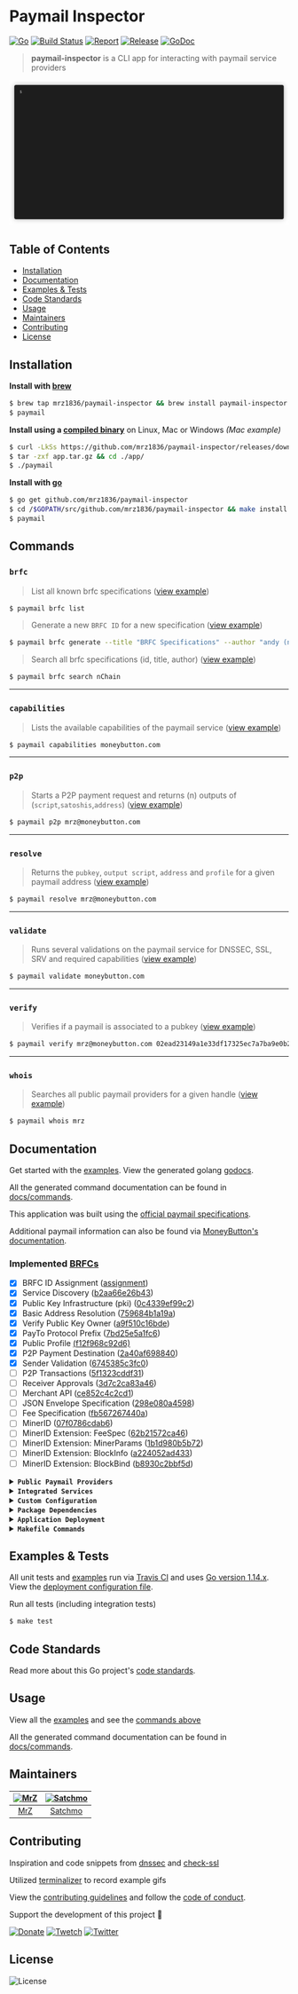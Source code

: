 # Paymail Inspector

[![Go](https://img.shields.io/github/go-mod/go-version/mrz1836/paymail-inspector?v=6)](https://golang.org/)
[![Build Status](https://travis-ci.com/mrz1836/paymail-inspector.svg?branch=master&v=6)](https://travis-ci.com/mrz1836/paymail-inspector)
[![Report](https://goreportcard.com/badge/github.com/mrz1836/paymail-inspector?style=flat&v=6)](https://goreportcard.com/report/github.com/mrz1836/paymail-inspector)
[![Release](https://img.shields.io/github/release-pre/mrz1836/paymail-inspector.svg?style=flat&v=6)](https://github.com/mrz1836/paymail-inspector/releases)
[![GoDoc](https://godoc.org/github.com/mrz1836/paymail-inspector?status.svg&style=flat)](https://pkg.go.dev/github.com/mrz1836/paymail-inspector?tab=subdirectories)

> **paymail-inspector** is a CLI app for interacting with paymail service providers

<img src=".github/IMAGES/paymail-inspector.gif?raw=true&v=6" alt="Paymail Commands">

## Table of Contents
- [Installation](#installation)
- [Documentation](#documentation)
- [Examples & Tests](#examples--tests)
- [Code Standards](#code-standards)
- [Usage](#usage)
- [Maintainers](#maintainers)
- [Contributing](#contributing)
- [License](#license)

## Installation

**Install with [brew](https://github.com/mrz1836/homebrew-paymail-inspector)**
```bash
$ brew tap mrz1836/paymail-inspector && brew install paymail-inspector
$ paymail
```

**Install using a [compiled binary](https://github.com/mrz1836/paymail-inspector/releases)** on Linux, Mac or Windows _(Mac example)_
```bash
$ curl -LkSs https://github.com/mrz1836/paymail-inspector/releases/download/v0.1.5/paymail-inspector_macOS_64-bit.tar.gz -o app.tar.gz
$ tar -zxf app.tar.gz && cd ./app/
$ ./paymail
```

**Install with [go](https://formulae.brew.sh/formula/go)**
```bash
$ go get github.com/mrz1836/paymail-inspector
$ cd /$GOPATH/src/github.com/mrz1836/paymail-inspector && make install
$ paymail
```

## Commands

### `brfc`
> List all known brfc specifications ([view example](docs/examples.md#list-brfc-specifications))
```bash
$ paymail brfc list
```

> Generate a new `BRFC ID` for a new specification ([view example](docs/examples.md#generate-new-brfc-id))
```bash
$ paymail brfc generate --title "BRFC Specifications" --author "andy (nChain)" --version 1
```

> Search all brfc specifications (id, title, author) ([view example](docs/examples.md#search-brfc-specifications))
```bash
$ paymail brfc search nChain
```

___

### `capabilities`
> Lists the available capabilities of the paymail service ([view example](docs/examples.md#get-capabilities-by-domain))
```bash
$ paymail capabilities moneybutton.com
```

___

### `p2p`
> Starts a P2P payment request and returns (n) outputs of (`script`,`satoshis`,`address`) ([view example](docs/examples.md#start-p2p-payment-request-by-paymail))
```bash
$ paymail p2p mrz@moneybutton.com
```

___

### `resolve`
> Returns the `pubkey`, `output script`, `address` and `profile` for a given paymail address ([view example](docs/examples.md#resolve-paymail-address-by-paymail))
```bash
$ paymail resolve mrz@moneybutton.com
```

___


### `validate`
> Runs several validations on the paymail service for DNSSEC, SSL, SRV and required capabilities ([view example](docs/examples.md#validate-paymail-setup-by-paymail-or-domain))
```bash
$ paymail validate moneybutton.com
```

___


### `verify`
> Verifies if a paymail is associated to a pubkey ([view example](docs/examples.md#verify-public-key-owner))
```bash
$ paymail verify mrz@moneybutton.com 02ead23149a1e33df17325ec7a7ba9e0b20c674c57c630f527d69b866aa9b65b10
``` 

___

### `whois`
> Searches all public paymail providers for a given handle ([view example](docs/examples.md#whois-for-handles))
```bash
$ paymail whois mrz
```


## Documentation
Get started with the [examples](docs/examples.md). View the generated golang [godocs](https://pkg.go.dev/github.com/mrz1836/paymail-inspector?tab=subdirectories).

All the generated command documentation can be found in [docs/commands](docs/commands).

This application was built using the [official paymail specifications](http://bsvalias.org/index.html).

Additional paymail information can also be found via [MoneyButton's documentation](https://docs.moneybutton.com/docs/paymail-overview.html).

### Implemented [BRFCs](http://bsvalias.org/01-brfc-specifications.html)
- [x] BRFC ID Assignment ([assignment](http://bsvalias.org/01-02-brfc-id-assignment.html))
- [x] Service Discovery ([b2aa66e26b43](http://bsvalias.org/02-service-discovery.html))
- [x] Public Key Infrastructure (pki) ([0c4339ef99c2](http://bsvalias.org/03-public-key-infrastructure.html))
- [x] Basic Address Resolution ([759684b1a19a](http://bsvalias.org/04-01-basic-address-resolution.html))
- [x] Verify Public Key Owner ([a9f510c16bde](http://bsvalias.org/05-verify-public-key-owner.html))
- [x] PayTo Protocol Prefix ([7bd25e5a1fc6](http://bsvalias.org/04-04-payto-protocol-prefix.html))
- [x] Public Profile [(f12f968c92d6)](https://github.com/bitcoin-sv-specs/brfc-paymail/pull/7/files)
- [x] P2P Payment Destination ([2a40af698840](https://docs.moneybutton.com/docs/paymail-07-p2p-payment-destination.html))
- [x] Sender Validation ([6745385c3fc0](http://bsvalias.org/04-02-sender-validation.html))
- [ ] P2P Transactions ([5f1323cddf31](https://docs.moneybutton.com/docs/paymail-06-p2p-transactions.html))
- [ ] Receiver Approvals ([3d7c2ca83a46](http://bsvalias.org/04-03-receiver-approvals.html))
- [ ] Merchant API ([ce852c4c2cd1](https://github.com/bitcoin-sv-specs/brfc-merchantapi))
- [ ] JSON Envelope Specification ([298e080a4598](https://github.com/bitcoin-sv-specs/brfc-misc/tree/master/jsonenvelope))
- [ ] Fee Specification ([fb567267440a](https://github.com/bitcoin-sv-specs/brfc-misc/tree/master/feespec))
- [ ] MinerID ([07f0786cdab6](https://github.com/bitcoin-sv-specs/brfc-minerid))
- [ ] MinerID Extension: FeeSpec ([62b21572ca46](https://github.com/bitcoin-sv-specs/brfc-minerid/tree/master/extensions/feespec))
- [ ] MinerID Extension: MinerParams ([1b1d980b5b72](https://github.com/bitcoin-sv-specs/brfc-minerid/tree/master/extensions/minerparams))
- [ ] MinerID Extension: BlockInfo ([a224052ad433](https://github.com/bitcoin-sv-specs/brfc-minerid/tree/master/extensions/blockinfo))
- [ ] MinerID Extension: BlockBind ([b8930c2bbf5d](https://github.com/bitcoin-sv-specs/brfc-minerid/tree/master/extensions/blockbind))

<details>
<summary><strong><code>Public Paymail Providers</code></strong></summary>

- [MoneyButton](https://tncpw.co/4c58a26f)
- [Handcash](https://tncpw.co/742b1f09)
- [RelayX](https://tncpw.co/4897634e)
- [Centbee](https://tncpw.co/4350c72f)
- [Simply.cash](https://tncpw.co/1ce8f70f)
- [Bit.sv](https://tncpw.co/bff8984c)
</details>

<details>
<summary><strong><code>Integrated Services</code></strong></summary>

- Unwriter's [bitpic](https://bitpic.network/)
- Deggen's [Roundesk](https://roundesk.co/)
- [2paymail](https://2paymail.com/)
</details>

<details>
<summary><strong><code>Custom Configuration</code></strong></summary>

The configuration file should be located in your `$HOME/paymail` folder and named `config.yaml`.

View the [example config file](config-example.yaml).

You can also specify a custom configuration file using `--config "/folder/path/file.yaml"`
</details>

<details>
<summary><strong><code>Package Dependencies</code></strong></summary>

- bitcoinsv's [bsvd](https://github.com/bitcoinsv/bsvd) and [bsvutil](https://github.com/bitcoinsv/bsvutil) for BSV script functionality
- dgraph's [badger](https://github.com/dgraph-io/badger/v2) for persistent database storage
- go-resty's [resty](https://github.com/go-resty/resty) for custom HTTP client support
- miekg's [dns](https://github.com/miekg/dns) package for advanced DNS functionality
- mitchellh's [go-homedir](https://github.com/mitchellh/go-homedir) to find the home directory
- MrZ's [go-validate](https://github.com/mrz1836/go-validate) for domain/email/ip validations
- ryanuber's [columnize](https://github.com/ryanuber/columnize) for displaying terminal data in columns
- spf13's [cobra](https://github.com/spf13/cobra) and [viper](https://github.com/spf13/viper) for an easy configuration & CLI application development
- ttacon's [chalk](https://github.com/ttacon/chalk) for colorful logs
</details>

<details>
<summary><strong><code>Application Deployment</code></strong></summary>

[goreleaser](https://github.com/goreleaser/goreleaser) for easy binary deployment to Github and can be installed via: `brew install goreleaser`.

The [.goreleaser.yml](.goreleaser.yml) file is used to configure [goreleaser](https://github.com/goreleaser/goreleaser).

Use `make release-snap` to create a snapshot version of the release, and finally `make release` to ship to production.

The release can also be deployed to a `homebrew` repository: [homebrew-paymail-inspector](https://github.com/mrz1836/homebrew-paymail-inspector).
</details>

<details>
<summary><strong><code>Makefile Commands</code></strong></summary>

View all `makefile` commands
```bash
$ make help
```

List of all current commands:
```text
all                            Runs test, install, clean, docs
bench                          Run all benchmarks in the Go application
build-go                       Build the Go application (locally)
build                          Build all binaries (darwin, linux, windows)
clean                          Remove previous builds and any test cache data
clean-mods                     Remove all the Go mod cache
coverage                       Shows the test coverage
darwin                         Build for Darwin (macOS amd64)
gen-docs                       Generate documentation from all available commands (fresh install)
gif-render                     Render gifs in .github dir (find/replace text etc)
godocs                         Sync the latest tag with GoDocs
help                           Show all make commands available
install                        Install the application
install-go                     Install the application (Using Native Go)
lint                           Run the Go lint application
linux                          Build for Linux (amd64)
release                        Full production release (creates release in Github)
release-test                   Full production test release (everything except deploy)
release-snap                   Test the full release (build binaries)
run                            Runs the go application
tag                            Generate a new tag and push (IE: make tag version=0.0.0)
tag-remove                     Remove a tag if found (IE: make tag-remove version=0.0.0)
tag-update                     Update an existing tag to current commit (IE: make tag-update version=0.0.0)
test                           Runs vet, lint and ALL tests
test-short                     Runs vet, lint and tests (excludes integration tests)
uninstall                      Uninstall the application (and remove files)
update                         Update all project dependencies
update-releaser                Update the goreleaser application
vet                            Run the Go vet application
windows                        Build for Windows (amd64)
```
</details>


## Examples & Tests
All unit tests and [examples](docs/examples.md) run via [Travis CI](https://travis-ci.com/mrz1836/paymail-inspector) and uses [Go version 1.14.x](https://golang.org/doc/go1.14). View the [deployment configuration file](.travis.yml).

Run all tests (including integration tests)
```bash
$ make test
```

## Code Standards
Read more about this Go project's [code standards](CODE_STANDARDS.md).

## Usage
View all the [examples](docs/examples.md) and see the [commands above](#commands)

All the generated command documentation can be found in [docs/commands](docs/commands).

## Maintainers

| [<img src="https://github.com/mrz1836.png" height="50" alt="MrZ" />](https://github.com/mrz1836) | [<img src="https://github.com/rohenaz.png" height="50" alt="Satchmo" />](https://github.com/rohenaz) |
|:---:|:---:|
| [MrZ](https://github.com/mrz1836) | [Satchmo](https://github.com/rohenaz) |


## Contributing

Inspiration and code snippets from [dnssec](https://github.com/binaryfigments/dnssec) and [check-ssl](https://github.com/wycore/check-ssl)

Utilized [terminalizer](https://terminalizer.com/) to record example gifs

View the [contributing guidelines](CONTRIBUTING.md) and follow the [code of conduct](CODE_OF_CONDUCT.md).

Support the development of this project 🙏

[![Donate](https://img.shields.io/badge/donate-bitcoin-brightgreen.svg)](https://mrz1818.com/?tab=tips&af=paymail-inspector) [![Twetch](https://img.shields.io/badge/share-twitter-00ACEE.svg)](https://twitter.com/intent/tweet?text=Paymail%20Inspector%20Rocks!%20Check%20it%20out:%20https%3A%2F%2Ftncpw.co%2F2d429aee) [![Twitter](https://img.shields.io/badge/share-twetch-085AF6.svg)](https://twetch.app/compose?description=Paymail%20Inspector%20Rocks!%20Check%20it%20out:%20https%3A%2F%2Ftncpw.co%2F2d429aee)

## License

![License](https://img.shields.io/github/license/mrz1836/paymail-inspector.svg?style=flat)